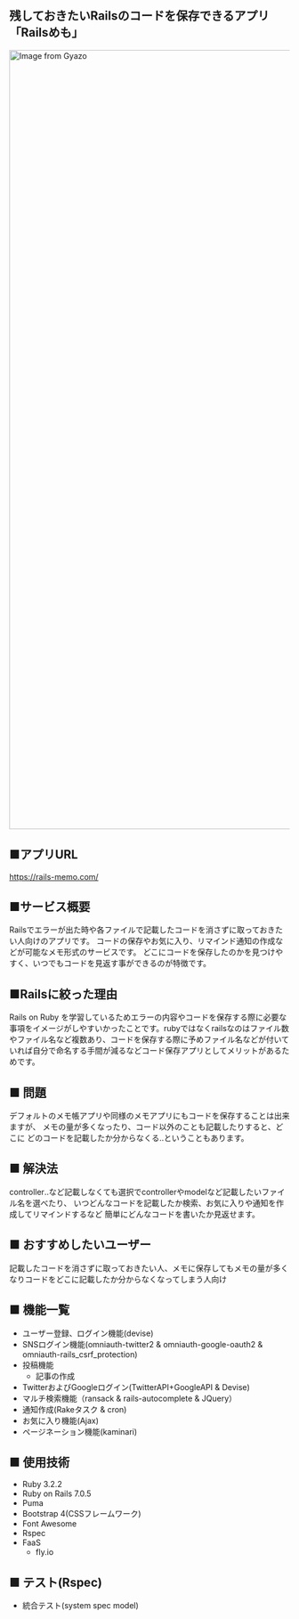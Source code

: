 ## 残しておきたいRailsのコードを保存できるアプリ　「Railsめも」
<a href="https://gyazo.com/4b83dc974f3738287e8bc04774b58dc7"><img src="https://i.gyazo.com/4b83dc974f3738287e8bc04774b58dc7.png" alt="Image from Gyazo" width="1400"/></a>

## ■アプリURL
https://rails-memo.com/

## ■サービス概要

Railsでエラーが出た時や各ファイルで記載したコードを消さずに取っておきたい人向けのアプリです。
コードの保存やお気に入り、リマインド通知の作成などが可能なメモ形式のサービスです。
どこにコードを保存したのかを見つけやすく、いつでもコードを見返す事ができるのが特徴です。

## ■Railsに絞った理由
Rails on Ruby を学習しているためエラーの内容やコードを保存する際に必要な事項をイメージがしやすいかったことです。rubyではなくrailsなのはファイル数やファイル名など複数あり、コードを保存する際に予めファイル名などが付いていれば自分で命名する手間が減るなどコード保存アプリとしてメリットがあるためです。

## ■ 問題

デフォルトのメモ帳アプリや同様のメモアプリにもコードを保存することは出来ますが、
メモの量が多くなったり、コード以外のことも記載したりすると、どこに
どのコードを記載したか分からなくる‥ということもあります。

## ■ 解決法
controller‥など記載しなくても選択でcontrollerやmodelなど記載したいファイル名を選べたり、
いつどんなコードを記載したか検索、お気に入りや通知を作成してリマインドするなど
簡単にどんなコードを書いたか見返せます。

## ■ おすすめしたいユーザー
記載したコードを消さずに取っておきたい人、メモに保存してもメモの量が多くなりコードをどこに記載したか分からなくなってしまう人向け

## ■ 機能一覧
- ユーザー登録、ログイン機能(devise)
- SNSログイン機能(omniauth-twitter2 & omniauth-google-oauth2 & omniauth-rails_csrf_protection)
- 投稿機能
  - 記事の作成
- TwitterおよびGoogleログイン(TwitterAPI+GoogleAPI & Devise)
- マルチ検索機能（ransack & rails-autocomplete & JQuery）
- 通知作成(Rakeタスク & cron)
- お気に入り機能(Ajax)
- ページネーション機能(kaminari)

## ■ 使用技術
- Ruby 3.2.2
- Ruby on Rails 7.0.5
- Puma
- Bootstrap 4(CSSフレームワーク)
- Font Awesome
- Rspec
- FaaS
  - fly.io

## ■ テスト(Rspec)
- 統合テスト(system spec model)
